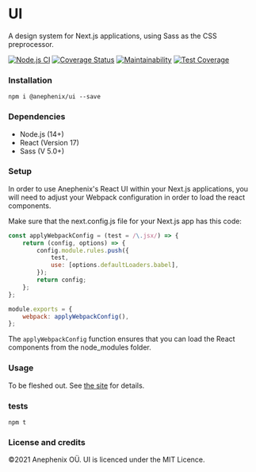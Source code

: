 # UI

A design system for Next.js applications, using Sass as the CSS preprocessor.

[![Node.js CI](https://github.com/anephenix/ui/actions/workflows/node.js.yml/badge.svg)](https://github.com/anephenix/ui/actions/workflows/node.js.yml) [![Coverage Status](https://coveralls.io/repos/github/anephenix/ui/badge.svg?branch=master)](https://coveralls.io/github/anephenix/ui?branch=master) [![Maintainability](https://api.codeclimate.com/v1/badges/ad75e2ac73c6a033d922/maintainability)](https://codeclimate.com/github/anephenix/ui/maintainability) [![Test Coverage](https://api.codeclimate.com/v1/badges/ad75e2ac73c6a033d922/test_coverage)](https://codeclimate.com/github/anephenix/ui/test_coverage)

### Installation

```
npm i @anephenix/ui --save
```

### Dependencies

-   Node.js (14+)
-   React (Version 17)
-   Sass (V 5.0+)

### Setup

In order to use Anephenix's React UI within your Next.js applications, you will need to adjust your Webpack configuration in order to load the react components.

Make sure that the next.config.js file for your Next.js app has this code:

```javascript
const applyWebpackConfig = (test = /\.jsx/) => {
	return (config, options) => {
		config.module.rules.push({
			test,
			use: [options.defaultLoaders.babel],
		});
		return config;
	};
};

module.exports = {
	webpack: applyWebpackConfig(),
};
```

The `applyWebpackConfig` function ensures that you can load the React components from the node_modules folder.

### Usage

To be fleshed out. See [the site](https://ui.anephenix.com) for details.

### tests

```
npm t
```

### License and credits

&copy;2021 Anephenix OÜ. UI is licenced under the MIT Licence.
